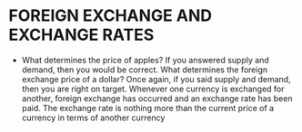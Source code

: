 # FOREIGN EXCHANGE AND EXCHANGE RATES

- What determines the price of apples? If you answered supply and demand, then you would be correct. What determines the foreign exchange price of a dollar? Once again, if you said supply and demand, then you are right on target. Whenever one currency is exchanged for another, foreign exchange has occurred and an exchange rate has been paid. The exchange rate is nothing more than the current price of a currency in terms of another currency
